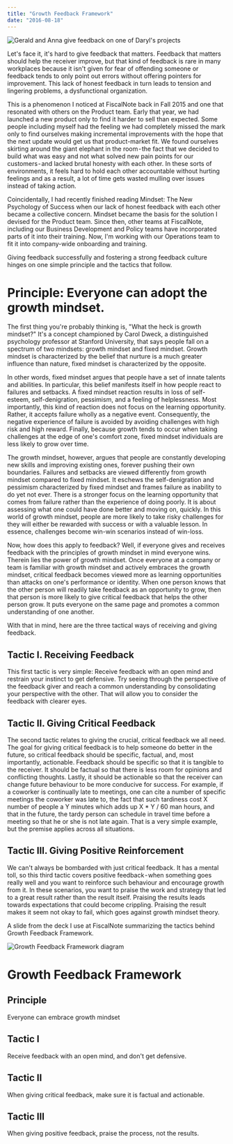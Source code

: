 ```yaml
---
title: "Growth Feedback Framework"
date: "2016-08-18"
---
```


![Gerald and Anna give feedback on one of Daryl's projects](../fiscalnote-growth-feedback.jpg)

Let's face it, it's hard to give feedback that matters. Feedback that matters should help the receiver improve, but that kind of feedback is rare in many workplaces because it isn't given for fear of offending someone or feedback tends to only point out errors without offering pointers for improvement. This lack of honest feedback in turn leads to tension and lingering problems, a dysfunctional organization.

This is a phenomenon I noticed at FiscalNote back in Fall 2015 and one that resonated with others on the Product team. Early that year, we had launched a new product only to find it harder to sell than expected. Some people including myself had the feeling we had completely missed the mark only to find ourselves making incremental improvements with the hope that the next update would get us that product-market fit. We found ourselves skirting around the giant elephant in the room - the fact that we decided to build what was easy and not what solved new pain points for our customers - and lacked brutal honesty with each other. In these sorts of environments, it feels hard to hold each other accountable without hurting feelings and as a result, a lot of time gets wasted mulling over issues instead of taking action.

Coincidentally, I had recently finished reading Mindset: The New Psychology of Success when our lack of honest feedback with each other became a collective concern. Mindset became the basis for the solution I devised for the Product team. Since then, other teams at FiscalNote, including our Business Development and Policy teams have incorporated parts of it into their training. Now, I'm working with our Operations team to fit it into company-wide onboarding and training.

Giving feedback successfully and fostering a strong feedback culture hinges on one simple principle and the tactics that follow.

# Principle: Everyone can adopt the growth mindset.

The first thing you're probably thinking is, "What the heck is growth mindset?" It's a concept championed by Carol Dweck, a distinguished psychology professor at Stanford University, that says people fall on a spectrum of two mindsets: growth mindset and fixed mindset. Growth mindset is characterized by the belief that nurture is a much greater influence than nature, fixed mindset is characterized by the opposite.

In other words, fixed mindset argues that people have a set of innate talents and abilities. In particular, this belief manifests itself in how people react to failures and setbacks. A fixed mindset reaction results in loss of self-esteem, self-denigration, pessimism, and a feeling of helplessness. Most importantly, this kind of reaction does not focus on the learning opportunity. Rather, it accepts failure wholly as a negative event. Consequently, the negative experience of failure is avoided by avoiding challenges with high risk and high reward. Finally, because growth tends to occur when taking challenges at the edge of one's comfort zone, fixed mindset individuals are less likely to grow over time.

The growth mindset, however, argues that people are constantly developing new skills and improving existing ones, forever pushing their own boundaries. Failures and setbacks are viewed differently from growth mindset compared to fixed mindset. It eschews the self-denigration and pessimism characterized by fixed mindset and frames failure as inability to do yet not ever. There is a stronger focus on the learning opportunity that comes from failure rather than the experience of doing poorly. It is about assessing what one could have done better and moving on, quickly. In this world of growth mindset, people are more likely to take risky challenges for they will either be rewarded with success or with a valuable lesson. In essence, challenges become win-win scenarios instead of win-loss.

Now, how does this apply to feedback? Well, if everyone gives and receives feedback with the principles of growth mindset in mind everyone wins. Therein lies the power of growth mindset. Once everyone at a company or team is familiar with growth mindset and actively embraces the growth mindset, critical feedback becomes viewed more as learning opportunities than attacks on one's performance or identity. When one person knows that the other person will readily take feedback as an opportunity to grow, then that person is more likely to give critical feedback that helps the other person grow. It puts everyone on the same page and promotes a common understanding of one another.

With that in mind, here are the three tactical ways of receiving and giving feedback.

## Tactic I. Receiving Feedback

This first tactic is very simple: Receive feedback with an open mind and restrain your instinct to get defensive. Try seeing through the perspective of the feedback giver and reach a common understanding by consolidating your perspective with the other. That will allow you to consider the feedback with clearer eyes.

## Tactic II. Giving Critical Feedback

The second tactic relates to giving the crucial, critical feedback we all need. The goal for giving critical feedback is to help someone do better in the future, so critical feedback should be specific, factual, and, most importantly, actionable. Feedback should be specific so that it is tangible to the receiver. It should be factual so that there is less room for opinions and conflicting thoughts. Lastly, it should be actionable so that the receiver can change future behaviour to be more conducive for success. For example, if a coworker is continually late to meetings, one can cite a number of specific meetings the coworker was late to, the fact that such tardiness cost X number of people a Y minutes which adds up X \* Y / 60 man hours, and that in the future, the tardy person can schedule in travel time before a meeting so that he or she is not late again. That is a very simple example, but the premise applies across all situations.

## Tactic III. Giving Positive Reinforcement

We can't always be bombarded with just critical feedback. It has a mental toll, so this third tactic covers positive feedback - when something goes really well and you want to reinforce such behaviour and encourage growth from it. In these scenarios, you want to praise the work and strategy that led to a great result rather than the result itself. Praising the results leads towards expectations that could become crippling. Praising the result makes it seem not okay to fail, which goes against growth mindset theory.

A slide from the deck I use at FiscalNote summarizing the tactics behind Growth Feedback Framework.

![Growth Feedback Framework diagram](../growth-feedback-framework.jpg)

# Growth Feedback Framework

## Principle

Everyone can embrace growth mindset

## Tactic I

Receive feedback with an open mind, and don't get defensive.

## Tactic II

When giving critical feedback, make sure it is factual and actionable.

## Tactic III

When giving positive feedback, praise the process, not the results.
